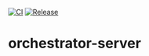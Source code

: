 [![CI](https://github.com/T-Able/orchestrator-server/actions/workflows/ci.yml/badge.svg)](https://github.com/T-Able/orchestrator-server/actions/workflows/ci.yml) [![Release](https://github.com/T-Able/orchestrator-server/actions/workflows/release.yml/badge.svg)](https://github.com/T-Able/orchestrator-server/actions/workflows/release.yml)
# orchestrator-server
